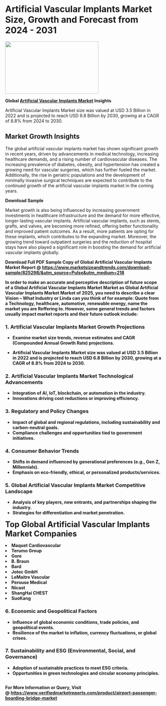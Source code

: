 <H1>Artificial Vascular Implants Market Size, Growth and Forecast from 2024 - 2031</H1><img class="aligncenter size-medium wp-image-584254" src="https://thirdeyenews.in/wp-content/uploads/2024/09/Global-Market-Research-300x168.jpeg" alt="" width="300" height="168" /><p><strong>Global&nbsp;<a href="https://www.marketsizeandtrends.com/download-sample/825298/&amp;utm_source=Pulse&amp;utm_medium=218">Artificial Vascular Implants Market</a> Insights</strong></p><p>Artificial Vascular Implants Market size was valued at USD 3.5 Billion in 2022 and is projected to reach USD 6.8 Billion by 2030, growing at a CAGR of 8.8% from 2024 to 2030.</p><p><h2>Market Growth Insights</h2> <p>The global artificial vascular implants market has shown significant growth in recent years, driven by advancements in medical technology, increasing healthcare demands, and a rising number of cardiovascular diseases. The increasing prevalence of diabetes, obesity, and hypertension has created a growing need for vascular surgeries, which has further fueled the market. Additionally, the rise in geriatric populations and the development of minimally invasive surgical techniques are expected to contribute to the continued growth of the artificial vascular implants market in the coming years.</p> <p><strong>Download Sample</strong></p> <p>Market growth is also being influenced by increasing government investments in healthcare infrastructure and the demand for more effective, longer-lasting vascular implants. Artificial vascular implants, such as stents, grafts, and valves, are becoming more refined, offering better functionality and improved patient outcomes. As a result, more patients are opting for these implants, which contributes to the expanding market. Moreover, the growing trend toward outpatient surgeries and the reduction of hospital stays have also played a significant role in boosting the demand for artificial vascular implants globally.</p> <p><strong></p><p><span class=""><strong>Download Full PDF Sample Copy of Global Artificial Vascular Implants Market Report</strong> @ <a href="https://www.marketsizeandtrends.com/download-sample/825298/&amp;utm_source=Pulse&amp;utm_medium=218" target="_blank">https://www.marketsizeandtrends.com/download-sample/825298/&amp;utm_source=Pulse&amp;utm_medium=218</a></span></p><p>In order to make an accurate and perceptive description of future scope of a Global&nbsp;Artificial Vascular Implants Market Market as Global&nbsp;Artificial Vascular Implants Market Market of 2025, you need to describe a clear Vision &ndash; What Industry or Linda can you think of for example: Quote from a Technology, healthcare, automotive, renewable energy, name the market you are Reffering to. However, some general trends and factors usually impact market reports and their future outlook include:</p><h3>1.&nbsp;<strong>Artificial Vascular Implants Market Growth Projections</strong></h3><ul><li>Examine market size trends, revenue estimates and CAGR (Compounded Annual Growth Rate) projections.</li><li><p>Artificial Vascular Implants Market size was valued at USD 3.5 Billion in 2022 and is projected to reach USD 6.8 Billion by 2030, growing at a CAGR of 8.8% from 2024 to 2030.</p></li></ul><h3>2.&nbsp;<strong>Artificial Vascular Implants Market Technological Advancements</strong></h3><ul><li>Integration of AI, IoT, blockchain, or automation in the industry.</li><li>Innovations driving cost reductions or improving efficiency.</li></ul><h3>3.&nbsp;<strong>Regulatory and Policy Changes</strong></h3><ul><li>Impact of global and regional regulations, including sustainability and carbon-neutral goals.</li><li>Compliance challenges and opportunities tied to government initiatives.</li></ul><h3>4.&nbsp;<strong>Consumer Behavior Trends</strong></h3><ul><li>Shifts in demand influenced by generational preferences (e.g., Gen Z, Millennials).</li><li>Emphasis on eco-friendly, ethical, or personalized products/services.</li></ul><h3>5.&nbsp;<strong>Global Artificial Vascular Implants Market Competitive Landscape</strong></h3><ul><li>Analysis of key players, new entrants, and partnerships shaping the industry.</li><li>Strategies for differentiation and market penetration.</li></ul><p data-pm-slice="1 1 []"><span style="color: inherit; font-family: inherit; font-size: 25px;">Top Global Artificial Vascular Implants Market Companies</span></p><div class="" data-test-id=""><p><li>Maquet Cardiovascular</li><li> Terumo Group</li><li> Gore</li><li> B. Braun</li><li> Bard</li><li> Jotec GmbH</li><li> LeMaitre Vascular</li><li> Perouse Medical</li><li> Nicast</li><li> ShangHai CHEST</li><li> SuoKang</li></p></div><h3>6.&nbsp;<strong>Economic and Geopolitical Factors</strong></h3><ul><li>Influence of global economic conditions, trade policies, and geopolitical events.</li><li>Resilience of the market to inflation, currency fluctuations, or global crises.</li></ul><h3>7.&nbsp;<strong>Sustainability and ESG (Environmental, Social, and Governance)</strong></h3><ul><li>Adoption of sustainable practices to meet ESG criteria.</li><li>Opportunities in green technologies and circular economy principles.</li></ul><h2><strong style="font-size: 14px;">For More Information or Query, Visit @&nbsp;</strong><a style="background-color: #ffffff; font-size: 14px;" href="https://www.marketsizeandtrends.com/report/artificial-vascular-implants-market/" target="_blank">https://www.verifiedmarketreports.com/product/airport-passenger-boarding-bridge-market</a></h2>
